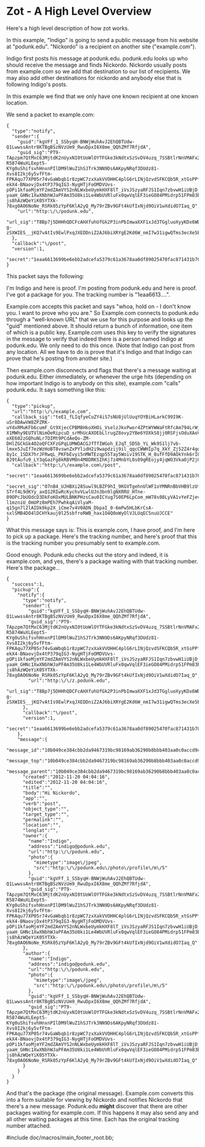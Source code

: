 # Zot - A High Level Overview

Here's a high level description of how zot works.

In this example, "Indigo" is going to send a public message from his website at "podunk.edu". "Nickordo" is a recipient on another site ("example.com").


Indigo first posts his message at podunk.edu. podunk.edu looks up who should receive the message and finds Nickordo. Nickordo usually posts from example.com so we add that destination to our list of recipients. We may also add other destinations for nickordo and anybody else that is following Indigo's posts.  

In this example we find that we only have one known recipient at one known location. 

We send a packet to example.com:

    {
      "type":"notify",
      "sender":{
        "guid":"kgVFf_1_SSbyqH-BNWjWuhAvJ2EhQBTUdw-Q1LwwssAntr8KTBgBSzNVzUm9_RwuDpxI6X8me_QQhZMf7RfjdA",
        "guid_sig":"PT9-TApzpm7QtMxC63MjtdK2nUyxNI0tUoWlOYTFGke3kNdtxSzSvDV4uzq_7SSBtlrNnVMAFx2_1FDgyKawmqVtRPmT7QSXrKOL2oPzL8Hu_nnVVTs_0YOLQJJ0GYACOOK-R5874WuXLEept5-KYg0uShifsvhHnxnPIlDM9lWuZ1hSJTrk3NN9Ds6AKpyNRqf3DUdz81-Xvs8I2kj6y5vfFtm-FPKAqu77XP05r74vGaWbqb1r8zpWC7zxXakVVOHHC4plG6rLINjQzvdSFKCQb5R_xtGsPPfvuE24bv4fvN4ZG2ILvb6X4Dly37WW_HXBqBnUs24mngoTxFaPgNmz1nDQNYQu91-ekX4-BNaovjDx4tP379qIG3-NygHTjFoOMDVUvs-pOPi1kfaoMjmYF2mdZAmVYS2nNLWxbeUymkHXF8lT_iVsJSzyaRFJS1Iqn7zbvwH1iUBjD_pB9EmtNmnUraKrCU9eHES27xTwD-yaaH_GHNc1XwXNbhWJaPFAm35U8ki1Le4WbUVRluFx0qwVqlEF3ieGO84PMidrp51FPm83B_oGt80xpvf6P8Ht5WvVpytjMU8UG7-js8hAzWQeYiK05YTXk-78xg0AO6NoNe_RSRk05zYpF6KlA2yQ_My79rZBv9GFt4kUfIxNjd9OiV1wXdidO7Iaq_Q",
        "url":"http:\/\/podunk.edu",
        "url_sig":"T8Bp7j5DHHhQDCFcAHXfuhUfGk2P3inPbImwaXXF1xJd3TGgluoXyyKDx6WDm07x0hqbupoAoZB1qBP3_WfvWiJVAK4N1FD77EOYttUEHZ7L43xy5PCpojJQmkppGbPJc2jnTIc_F1vvGvw5fv8gBWZvPqTdb6LWF6FLrzwesZpi7j2rsioZ3wyUkqb5TDZaNNeWQrIEYXrEnWkRI_qTSOzx0dRTsGO6SpU1fPWuOOYMZG8Nh18nay0kLpxReuHCiCdxjXRVvk5k9rkcMbDBJcBovhiSioPKv_yJxcZVBATw3z3TTE95kGi4wxCEenxwhSpvouwa5b0hT7NS4Ay70QaxoKiLb3ZjhZaUUn4igCyZM0h6fllR5I6J_sAQxiMYD0v5ouIlb0u8YVMni93j3zlqMWdDUZ4WgTI7NNbo8ug9NQDHd92TPmSE1TytPTgya3tsFMzwyq0LZ0b-g-zSXWIES__jKQ7vAtIs9EwlPxqJXEDDniZ2AJ6biXRYgE2Kd6W_nmI7w31igwQTms3ecXe5ENI3ckEPUAq__llNnND7mxp5ZrdXzd5HHU9slXwDShYcW3yDeQLEwAVomTGSFpBrCX8W77n9hF3JClkWaeS4QcZ3xUtsSS81yLrp__ifFfQqx9_Be89WVyIOoF4oydr08EkZ8zwlAsbZLG7eLXY"
      },
      "callback":"\/post",
      "version":1,
      "secret":"1eaa6613699be6ebb2adcefa5379c61a3678aa0df89025470fac871431b70467"
    }

This packet says the following:

I'm Indigo and here is proof. I'm posting from podunk.edu and here is proof. I've got a package for you. The tracking number is "1eaa6613....". 

Example.com accepts this packet and says "whoa, hold on - I don't know you. I want to prove who you are." So Example.com connects to podunk.edu through a "well-known URL" that we use for this purpose and looks up the "guid" mentioned above. It should return a bunch of information, one item of which is a public key. Example.com uses this key to verify the signatures in the message to verify that indeed there is a person named Indigo at podunk.edu. We only need to do this once. (Note that Indigo can post from any location. All we have to do is prove that it's Indigo and that Indigo can prove that he's posting from another site.)

Then example.com disconnects and flags that there's a message waiting at podunk.edu. Either immediately, or whenever the urge hits (depending on how important Indigo is to anybody on this site), example.com "calls" podunk.edu. It says something like this:

    {
      "type":"pickup",
      "url":"http:\/\/example.com",
      "callback_sig":"teE1_fLIqfyeCuZY4iS7sNU8jUlUuqYOYBiHLarkC99I9K-uSr8DAwVW8ZPZRK-uYdxRMuKFb6cumF_Gt9XjecCPBM8HkoXHOi_VselzJkxPwor4ZPtWYWWaFtRfcAm794LrWjdz62zdESTQd2JJIZWbrli1sUhK801BF3n0Ye6-X1MWhy9EUTVlNimOeRipcuD_srMhUcAXOEbLlrugZ8ovy2YBe6YOXkS8jj0RSFjsOduXAoVhQmNpcobSYsDvaQS3e3MvE6-oXE602zGQhuNLr7DIMt9PCdAeQo-ZM-DHlZGCkGk4O2oQFCXFzGPqLUMWDACGJfTfIWGoh_EJqT_SD5b_Yi_Wk9S1lj7vb-lmxe5JuIf7ezWzHoBT8vswnZxPYlidH2i9wapdzij9il_qqcCWWHIp7q_XkY_Zj52Z4r4gdmiqM-8y1c_1SDX7hrJFRwqL_PKFbEvyi5nMWTEzqp55Tay5Woiv19STK_H_8ufFfD9AOkYnk6rIOMsk9dn3a5tAFpDRyRndXkBWAXwiJjiND2zjue7BFu7Ty40THXcfYRh1a5XrAXcaGeYuagg-8J9tAufu9_LY3qGazFg8kRBVMOn4M8DRKSIhKj7z4MnbYL0s09gREojy4jqWO3VkaOjP2jUGzoPuUDLasudE1ehWFq0K_MTQNavgmp8",
      "callback":"http:\/\/example.com\/post",
      "secret":"1eaa6613699be6ebb2adcefa5379c61a3678aa0df89025470fac871431b70467",
      "secret_sig":"O7nB4_UJHBXi28Suwl9LBZF9hI_9KGVTgehnUlWF1oYMNRnBbVHB9lzUfAoalvp3STbU3xJbtD_S58tv6MfV7J5j2V_S1W5ex3dulmDGB8Pt_7Fe5mbEPmjQFcfv3Eg5dUjYIuDl0TDScfrHyImj7RZIWHbwd7wWVoMzzDa_o33klpYmKZCBvObCh55bRrlFkXZs_dRuOiPwkfX0C6_XES4OyOIYl45V30rdhmf-STrf4L9dKYy_axQ12RIwRcKychvVLwlUJn3bn9lgNXRRU_HTne-09OPcJbUOdcD3DkFoKOxMULBNKPHzsCau0ICYug7S0EP6LpCom_mW78s08LyVA1vYeFZjevBCiGecj57yIAQDYi6_rpWJfihYaWHRN0oqtScUR4Bdf0bQbEHxMs4zAtrOAxfyJCbi6U1pfnGgzXzB9ulOYGnVGNTF7Ey4K7FOZIBtk0ILY2JfvBUaVvVs8ttagOOHmhWhnbCvrnOFlkNdlce7zoJCSUJENUOCYmTRfwB_Jno5fAzRnrsYU3_Z-l1mzniU_OmUPz8mPEh7PwhkqAiVlyaM-q15gn7l2lAIDk9kp2X_iCme7v4V0ADN_DbpaI_0-6mPw5HLbKrCsA-sxlSMB4DO4lDCHYkauj0l25sbfroRWB_hax1O4Q0oWyOlVJLUqEC5nuUJCCE"
    } 


What this message says is: This is example.com, I have proof, and I'm here to pick up a package. Here's the tracking number, and here's proof that this is the tracking number you presumably sent to example.com.

Good enough. Podunk.edu checks out the story and indeed, it is example.com, and yes, there's a package waiting with that tracking number. Here's the package...

    {
      "success":1,
      "pickup":{
        "notify":{
          "type":"notify",
          "sender":{
            "guid":"kgVFf_1_SSbyqH-BNWjWuhAvJ2EhQBTUdw-Q1LwwssAntr8KTBgBSzNVzUm9_RwuDpxI6X8me_QQhZMf7RfjdA",
            "guid_sig":"PT9-TApzpm7QtMxC63MjtdK2nUyxNI0tUoWlOYTFGke3kNdtxSzSvDV4uzq_7SSBtlrNnVMAFx2_1FDgyKawmqVtRPmT7QSXrKOL2oPzL8Hu_nnVVTs_0YOLQJJ0GYACOOK-R5874WuXLEept5-KYg0uShifsvhHnxnPIlDM9lWuZ1hSJTrk3NN9Ds6AKpyNRqf3DUdz81-Xvs8I2kj6y5vfFtm-FPKAqu77XP05r74vGaWbqb1r8zpWC7zxXakVVOHHC4plG6rLINjQzvdSFKCQb5R_xtGsPPfvuE24bv4fvN4ZG2ILvb6X4Dly37WW_HXBqBnUs24mngoTxFaPgNmz1nDQNYQu91-ekX4-BNaovjDx4tP379qIG3-NygHTjFoOMDVUvs-pOPi1kfaoMjmYF2mdZAmVYS2nNLWxbeUymkHXF8lT_iVsJSzyaRFJS1Iqn7zbvwH1iUBjD_pB9EmtNmnUraKrCU9eHES27xTwD-yaaH_GHNc1XwXNbhWJaPFAm35U8ki1Le4WbUVRluFx0qwVqlEF3ieGO84PMidrp51FPm83B_oGt80xpvf6P8Ht5WvVpytjMU8UG7-js8hAzWQeYiK05YTXk-78xg0AO6NoNe_RSRk05zYpF6KlA2yQ_My79rZBv9GFt4kUfIxNjd9OiV1wXdidO7Iaq_Q",
            "url":"http:\/\/z.podunk.edu",
            "url_sig":"T8Bp7j5DHHhQDCFcAHXfuhUfGk2P3inPbImwaXXF1xJd3TGgluoXyyKDx6WDm07x0hqbupoAoZB1qBP3_WfvWiJVAK4N1FD77EOYttUEHZ7L43xy5PCpojJQmkppGbPJc2jnTIc_F1vvGvw5fv8gBWZvPqTdb6LWF6FLrzwesZpi7j2rsioZ3wyUkqb5TDZaNNeWQrIEYXrEnWkRI_qTSOzx0dRTsGO6SpU1fPWuOOYMZG8Nh18nay0kLpxReuHCiCdxjXRVvk5k9rkcMbDBJcBovhiSioPKv_yJxcZVBATw3z3TTE95kGi4wxCEenxwhSpvouwa5b0hT7NS4Ay70QaxoKiLb3ZjhZaUUn4igCyZM0h6fllR5I6J_sAQxiMYD0v5ouIlb0u8YVMni93j3zlqMWdDUZ4WgTI7NNbo8ug9NQDHd92TPmSE1TytPTgya3tsFMzwyq0LZ0b-g-zSXWIES__jKQ7vAtIs9EwlPxqJXEDDniZ2AJ6biXRYgE2Kd6W_nmI7w31igwQTms3ecXe5ENI3ckEPUAq__llNnND7mxp5ZrdXzd5HHU9slXwDShYcW3yDeQLEwAVomTGSFpBrCX8W77n9hF3JClkWaeS4QcZ3xUtsSS81yLrp__ifFfQqx9_Be89WVyIOoF4oydr08EkZ8zwlAsbZLG7eLXY"
          },
          "callback":"\/post",
          "version":1,
          "secret":"1eaa6613699be6ebb2adcefa5379c61a3678aa0df89025470fac871431b70467"
        },
        "message":{
          "message_id":"10b049ce384cbb2da9467319bc98169ab36290b8bbb403aa0c0accd9cb072e76@podunk.edu",
          "message_top":"10b049ce384cbb2da9467319bc98169ab36290b8bbb403aa0c0accd9cb072e76@podunk.edu",
          "message_parent":"10b049ce384cbb2da9467319bc98169ab36290b8bbb403aa0c0accd9cb072e76@podunk.edu",
          "created":"2012-11-20 04:04:16",
          "edited":"2012-11-20 04:04:16",
          "title":"",
          "body":"Hi Nickordo",
          "app":"",
          "verb":"post",
          "object_type":"",
          "target_type":"",
          "permalink":"",
          "location":"",
          "longlat":"",
          "owner":{
            "name":"Indigo",
            "address":"indigo@podunk.edu",
            "url":"http:\/\/podunk.edu",
            "photo":{
              "mimetype":"image\/jpeg",
              "src":"http:\/\/podunk.edu\/photo\/profile\/m\/5"
            },
            "guid":"kgVFf_1_SSbyqH-BNWjWuhAvJ2EhQBTUdw-Q1LwwssAntr8KTBgBSzNVzUm9_RwuDpxI6X8me_QQhZMf7RfjdA",
            "guid_sig":"PT9-TApzpm7QtMxC63MjtdK2nUyxNI0tUoWlOYTFGke3kNdtxSzSvDV4uzq_7SSBtlrNnVMAFx2_1FDgyKawmqVtRPmT7QSXrKOL2oPzL8Hu_nnVVTs_0YOLQJJ0GYACOOK-R5874WuXLEept5-KYg0uShifsvhHnxnPIlDM9lWuZ1hSJTrk3NN9Ds6AKpyNRqf3DUdz81-Xvs8I2kj6y5vfFtm-FPKAqu77XP05r74vGaWbqb1r8zpWC7zxXakVVOHHC4plG6rLINjQzvdSFKCQb5R_xtGsPPfvuE24bv4fvN4ZG2ILvb6X4Dly37WW_HXBqBnUs24mngoTxFaPgNmz1nDQNYQu91-ekX4-BNaovjDx4tP379qIG3-NygHTjFoOMDVUvs-pOPi1kfaoMjmYF2mdZAmVYS2nNLWxbeUymkHXF8lT_iVsJSzyaRFJS1Iqn7zbvwH1iUBjD_pB9EmtNmnUraKrCU9eHES27xTwD-yaaH_GHNc1XwXNbhWJaPFAm35U8ki1Le4WbUVRluFx0qwVqlEF3ieGO84PMidrp51FPm83B_oGt80xpvf6P8Ht5WvVpytjMU8UG7-js8hAzWQeYiK05YTXk-78xg0AO6NoNe_RSRk05zYpF6KlA2yQ_My79rZBv9GFt4kUfIxNjd9OiV1wXdidO7Iaq_Q"
          },
          "author":{
            "name":"Indigo",
            "address":"indigo@podunk.edu",
            "url":"http:\/\/podunk.edu",
            "photo":{
              "mimetype":"image\/jpeg",
              "src":"http:\/\/podunk.edu\/photo\/profile\/m\/5"
            },
            "guid":"kgVFf_1_SSbyqH-BNWjWuhAvJ2EhQBTUdw-Q1LwwssAntr8KTBgBSzNVzUm9_RwuDpxI6X8me_QQhZMf7RfjdA",
            "guid_sig":"PT9-TApzpm7QtMxC63MjtdK2nUyxNI0tUoWlOYTFGke3kNdtxSzSvDV4uzq_7SSBtlrNnVMAFx2_1FDgyKawmqVtRPmT7QSXrKOL2oPzL8Hu_nnVVTs_0YOLQJJ0GYACOOK-R5874WuXLEept5-KYg0uShifsvhHnxnPIlDM9lWuZ1hSJTrk3NN9Ds6AKpyNRqf3DUdz81-Xvs8I2kj6y5vfFtm-FPKAqu77XP05r74vGaWbqb1r8zpWC7zxXakVVOHHC4plG6rLINjQzvdSFKCQb5R_xtGsPPfvuE24bv4fvN4ZG2ILvb6X4Dly37WW_HXBqBnUs24mngoTxFaPgNmz1nDQNYQu91-ekX4-BNaovjDx4tP379qIG3-NygHTjFoOMDVUvs-pOPi1kfaoMjmYF2mdZAmVYS2nNLWxbeUymkHXF8lT_iVsJSzyaRFJS1Iqn7zbvwH1iUBjD_pB9EmtNmnUraKrCU9eHES27xTwD-yaaH_GHNc1XwXNbhWJaPFAm35U8ki1Le4WbUVRluFx0qwVqlEF3ieGO84PMidrp51FPm83B_oGt80xpvf6P8Ht5WvVpytjMU8UG7-js8hAzWQeYiK05YTXk-78xg0AO6NoNe_RSRk05zYpF6KlA2yQ_My79rZBv9GFt4kUfIxNjd9OiV1wXdidO7Iaq_Q"
          }
        }
      }
    }


 
And that's the package (the original message). Example.com converts this into a form suitable for viewing by Nickordo and notifies Nickordo that there's a new message. Podunk.edu **might** discover that there are other packages waiting for example.com. If this happens it may also send any and all other waiting packages at this time. Each has the original tracking number attached.  

#include doc/macros/main_footer_root.bb;
